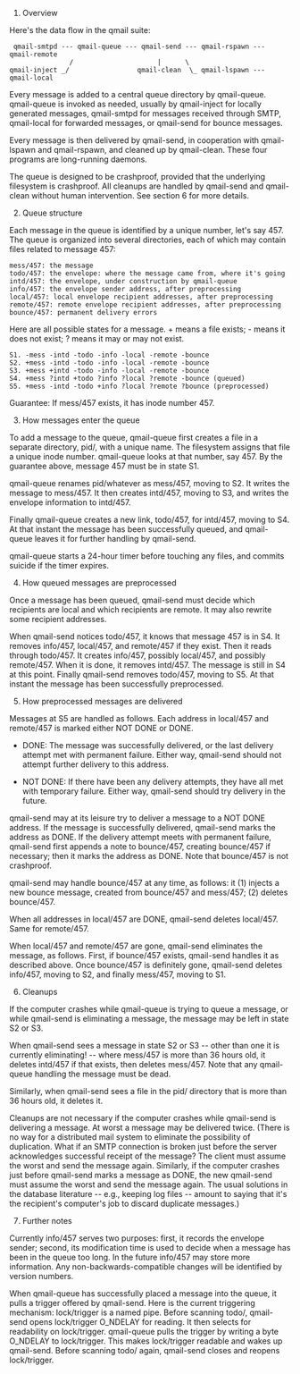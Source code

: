 1. Overview

Here's the data flow in the qmail suite:

```
 qmail-smtpd --- qmail-queue --- qmail-send --- qmail-rspawn --- qmail-remote
               /                     |      \
qmail-inject _/                 qmail-clean  \_ qmail-lspawn --- qmail-local
```

Every message is added to a central queue directory by qmail-queue.
qmail-queue is invoked as needed, usually by qmail-inject for locally
generated messages, qmail-smtpd for messages received through SMTP,
qmail-local for forwarded messages, or qmail-send for bounce messages.

Every message is then delivered by qmail-send, in cooperation with
qmail-lspawn and qmail-rspawn, and cleaned up by qmail-clean. These four
programs are long-running daemons.

The queue is designed to be crashproof, provided that the underlying
filesystem is crashproof. All cleanups are handled by qmail-send and
qmail-clean without human intervention. See section 6 for more details.


2. Queue structure

Each message in the queue is identified by a unique number, let's say
457. The queue is organized into several directories, each of which may
contain files related to message 457:

   ```
   mess/457: the message
   todo/457: the envelope: where the message came from, where it's going
   intd/457: the envelope, under construction by qmail-queue
   info/457: the envelope sender address, after preprocessing
   local/457: local envelope recipient addresses, after preprocessing
   remote/457: remote envelope recipient addresses, after preprocessing
   bounce/457: permanent delivery errors
   ```

Here are all possible states for a message. + means a file exists; -
means it does not exist; ? means it may or may not exist.

   ```
   S1. -mess -intd -todo -info -local -remote -bounce
   S2. +mess -intd -todo -info -local -remote -bounce
   S3. +mess +intd -todo -info -local -remote -bounce
   S4. +mess ?intd +todo ?info ?local ?remote -bounce (queued)
   S5. +mess -intd -todo +info ?local ?remote ?bounce (preprocessed)
   ```

Guarantee: If mess/457 exists, it has inode number 457.


3. How messages enter the queue

To add a message to the queue, qmail-queue first creates a file in a
separate directory, pid/, with a unique name. The filesystem assigns
that file a unique inode number. qmail-queue looks at that number, say
457. By the guarantee above, message 457 must be in state S1.

qmail-queue renames pid/whatever as mess/457, moving to S2. It writes
the message to mess/457. It then creates intd/457, moving to S3, and
writes the envelope information to intd/457.

Finally qmail-queue creates a new link, todo/457, for intd/457, moving
to S4. At that instant the message has been successfully queued, and
qmail-queue leaves it for further handling by qmail-send.

qmail-queue starts a 24-hour timer before touching any files, and
commits suicide if the timer expires.


4. How queued messages are preprocessed

Once a message has been queued, qmail-send must decide which recipients
are local and which recipients are remote. It may also rewrite some
recipient addresses.

When qmail-send notices todo/457, it knows that message 457 is in S4. It
removes info/457, local/457, and remote/457 if they exist. Then it reads
through todo/457. It creates info/457, possibly local/457, and possibly
remote/457. When it is done, it removes intd/457. The message is still
in S4 at this point. Finally qmail-send removes todo/457, moving to S5.
At that instant the message has been successfully preprocessed.


5. How preprocessed messages are delivered

Messages at S5 are handled as follows. Each address in local/457 and
remote/457 is marked either NOT DONE or DONE.

- DONE: The message was successfully delivered, or the last delivery
        attempt met with permanent failure. Either way, qmail-send
        should not attempt further delivery to this address.
 
- NOT DONE: If there have been any delivery attempts, they have all
            met with temporary failure. Either way, qmail-send should
            try delivery in the future.

qmail-send may at its leisure try to deliver a message to a NOT DONE
address. If the message is successfully delivered, qmail-send marks the
address as DONE. If the delivery attempt meets with permanent failure,
qmail-send first appends a note to bounce/457, creating bounce/457 if
necessary; then it marks the address as DONE. Note that bounce/457 is
not crashproof.

qmail-send may handle bounce/457 at any time, as follows: it (1) injects
a new bounce message, created from bounce/457 and mess/457; (2) deletes
bounce/457.

When all addresses in local/457 are DONE, qmail-send deletes local/457.
Same for remote/457. 

When local/457 and remote/457 are gone, qmail-send eliminates the
message, as follows. First, if bounce/457 exists, qmail-send handles it
as described above. Once bounce/457 is definitely gone, qmail-send
deletes info/457, moving to S2, and finally mess/457, moving to S1.


6. Cleanups

If the computer crashes while qmail-queue is trying to queue a message,
or while qmail-send is eliminating a message, the message may be left in
state S2 or S3.

When qmail-send sees a message in state S2 or S3 -- other than one
it is currently eliminating! -- where mess/457 is more than 36 hours old,
it deletes intd/457 if that exists, then deletes mess/457. Note that any
qmail-queue handling the message must be dead.

Similarly, when qmail-send sees a file in the pid/ directory that is
more than 36 hours old, it deletes it.

Cleanups are not necessary if the computer crashes while qmail-send is
delivering a message. At worst a message may be delivered twice. (There
is no way for a distributed mail system to eliminate the possibility of
duplication. What if an SMTP connection is broken just before the server
acknowledges successful receipt of the message? The client must assume
the worst and send the message again. Similarly, if the computer crashes
just before qmail-send marks a message as DONE, the new qmail-send must
assume the worst and send the message again. The usual solutions in the
database literature -- e.g., keeping log files -- amount to saying that
it's the recipient's computer's job to discard duplicate messages.)


7. Further notes

Currently info/457 serves two purposes: first, it records the envelope
sender; second, its modification time is used to decide when a message
has been in the queue too long. In the future info/457 may store more
information. Any non-backwards-compatible changes will be identified by
version numbers.

When qmail-queue has successfully placed a message into the queue, it
pulls a trigger offered by qmail-send. Here is the current triggering
mechanism: lock/trigger is a named pipe. Before scanning todo/,
qmail-send opens lock/trigger O_NDELAY for reading. It then selects for
readability on lock/trigger. qmail-queue pulls the trigger by writing a
byte O_NDELAY to lock/trigger. This makes lock/trigger readable and
wakes up qmail-send. Before scanning todo/ again, qmail-send closes and
reopens lock/trigger.

